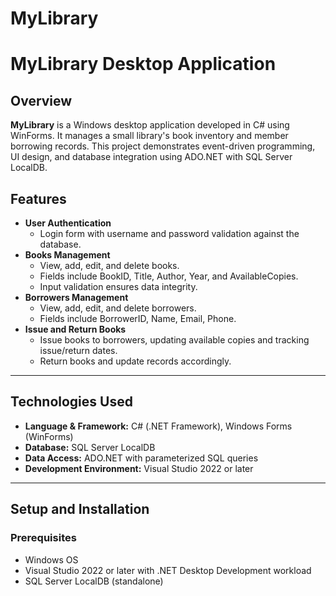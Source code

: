# MyLibrary
# MyLibrary Desktop Application
## Overview

**MyLibrary** is a Windows desktop application developed in C# using WinForms. It manages a small library's book inventory and member borrowing records. This project demonstrates event-driven programming, UI design, and database integration using ADO.NET with SQL Server LocalDB.
## Features

- **User Authentication**
  - Login form with username and password validation against the database.
- **Books Management**
  - View, add, edit, and delete books.
  - Fields include BookID, Title, Author, Year, and AvailableCopies.
  - Input validation ensures data integrity.
- **Borrowers Management**
  - View, add, edit, and delete borrowers.
  - Fields include BorrowerID, Name, Email, Phone.
- **Issue and Return Books**
  - Issue books to borrowers, updating available copies and tracking issue/return dates.
  - Return books and update records accordingly.
---
## Technologies Used

- **Language & Framework:** C# (.NET Framework), Windows Forms (WinForms)
- **Database:** SQL Server LocalDB
- **Data Access:** ADO.NET with parameterized SQL queries
- **Development Environment:** Visual Studio 2022 or later

---

## Setup and Installation

### Prerequisites

- Windows OS
- Visual Studio 2022 or later with .NET Desktop Development workload
- SQL Server LocalDB (standalone)
